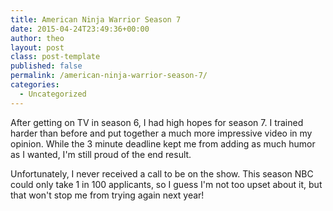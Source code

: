 ```yaml
---
title: American Ninja Warrior Season 7
date: 2015-04-24T23:49:36+00:00
author: theo
layout: post
class: post-template
published: false
permalink: /american-ninja-warrior-season-7/
categories:
  - Uncategorized
---
```

After getting on TV in season 6, I had high hopes for season 7. I trained harder than before and put together a much more impressive video in my opinion. While the 3 minute deadline kept me from adding as much humor as I wanted, I'm still proud of the end result.

<span class="embed-youtube" style="text-align:center; display: block;"></span>

Unfortunately, I never received a call to be on the show. This season NBC could only take 1 in 100 applicants, so I guess I'm not too upset about it, but that won't stop me from trying again next year!

